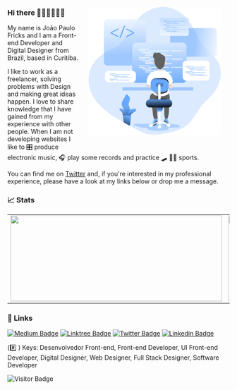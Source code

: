 <img align="right" style="padding: 20px" src=".github/coding_.svg" width="300"/>

### Hi there 👋👨🏻‍💻🇧🇷

My name is João Paulo Fricks and I am a Front-end Developer and Digital Designer from Brazil, based in Curitiba.

I like to work as a freelancer, solving problems with Design and making great ideas happen. I love to share knowledge that I have gained from my experience with other people. When I am not developing websites I like to 🎛️ produce electronic music, 🎧 play some records and practice :skateboard: :running_man: sports.

You can find me on [Twitter](https://twitter.com/coda__joao) and, if you're interested in my professional experience, please have a look at my links below or drop me a message.

### 📈 Stats

<table border="0">
 <tr>
    <td style="border:0;"><img width="480px" height="195px" align="left" src="https://github-readme-stats.vercel.app/api?username=jpcmf&show_icons=true&theme=react" /></td>
    <td style="border:0;"><img width="480px" height="195px" align="right" src="https://github-readme-stats.vercel.app/api/top-langs/?username=jpcmf&hide=html&layout=compact&theme=react" /></td>
 </tr>
</table>

### 🐙 Links

[![Medium Badge](https://img.shields.io/badge/medium.com-%40jpcmf-black)](https://medium.com/@jpcmf)
[![Linktree Badge](https://img.shields.io/badge/Linktree-linktr.ee/jpcmf-blue)](https://linktr.ee/jpcmf)
[![Twitter Badge](https://img.shields.io/badge/-Twitter-1ca0f1?style=flat-square&labelColor=1ca0f1&logo=twitter&logoColor=white&link=https://twitter.com/coda__joao)](https://twitter.com/coda__joao)
[![Linkedin Badge](https://img.shields.io/badge/-LinkedIn-blue?style=flat-square&logo=Linkedin&logoColor=white&link=https://www.linkedin.com/in/joaopaulo80)](https://www.linkedin.com/in/joaopaulo80)

(#️⃣ ) Keys: Desenvolvedor Front-end, Front-end Developer, UI Front-end Developer, Digital Designer, Web Designer, Full Stack Designer, Software Developer

![Visitor Badge](https://visitor-badge.laobi.icu/badge?page_id=jpcmf.jpcmf)
